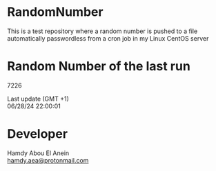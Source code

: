 # RandomNumber    
This is a test repository where a random number is pushed to a file automatically passwordless from a cron job in my Linux CentOS server    
# Random Number of the last run   
7226
      
Last update (GMT +1)    
06/28/24 22:00:01
# Developer    
Hamdy Abou El Anein   
hamdy.aea@protonmail.com
